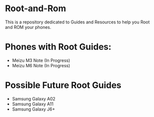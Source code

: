 # Root-and-Rom
This is a repository dedicated to Guides and Resources to help you Root and ROM your phones.

# Phones with Root Guides:
* Meizu M3 Note (In Progress)
* Meizu M6 Note (In Progress)

# Possible Future Root Guides
* Samsung Galaxy A02
* Samsung Galaxy A11
* Samsung Galaxy J6+
